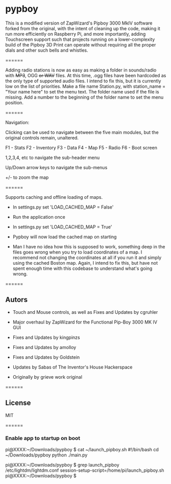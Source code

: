 pypboy
======

This is a modified version of ZapWizard's Pipboy 3000 MkIV software forked from the original, with the
intent of cleaning up the code, making it run more efficiently on Raspberry Pi, and more importantly, adding Touchscreen support
such that projects running on a lower-complexity build of the Pipboy 3D Print can operate without requiring all the proper dials
and other such bells and whistles.

======

Adding radio stations is now as easy as making a folder in sounds/radio with ~~MP3~~, OGG ~~or WAV~~ files.
At this time, .ogg files have been hardcoded as the only type of supported audio files. I intend to fix this, but it is currently low on the list of priorities.
Make a file name Station.py, with station_name = "Your name here" to set the menu text. The folder name used if the file is missing.
Add a number to the beginning of the folder name to set the menu position.

======

Navigation:

Clicking can be used to navigate between the five main modules, but the original controls remain, unaltered.

F1 - Stats
F2 - Inventory
F3 - Data
F4 - Map
F5 - Radio
F6 - Boot screen

1,2,3,4, etc to navigate the sub-header menu

Up/Down arrow keys to navigate the sub-menus

+/- to zoom the map

======

Supports caching and offline loading of maps.
* In settings.py set 'LOAD_CACHED_MAP = False'
* Run the application once
* In settings.py set 'LOAD_CACHED_MAP = True'
* Pypboy will now load the cached map on starting

* Man I have no idea how this is supposed to work, something deep in the files goes wrong when you try to load coordinates of a map. I recommend not changing the coordinates at all if you run it and simply using the cached Boston map. Again, I intend to fix this, but have not spent enough time with this codebase to understand what's going wrong.

======

## Autors
* Touch and Mouse controls, as well as Fixes and Updates by cgruhler

* Major overhaul by ZapWizard for the Functional Pip-Boy 3000 MK IV GUI

* Fixes and Updates by kingpinzs

* Fixes and Updates by amolloy

* Fixes and Updates by Goldstein

* Updates by Sabas of The Inventor's House Hackerspace

* Originally by grieve work original<br>

======

## License
MIT

======

### Enable app to startup on boot
pi@XXXX:~/Downloads/pypboy $ cat ~/launch_pipboy.sh
#!/bin/bash
cd ~/Downloads/pypboy
python ./main.py

pi@XXXX:~/Downloads/pypboy $ grep launch_pipboy /etc/lightdm/lightdm.conf
session-setup-script=/home/pi/launch_pipboy.sh
pi@XXXX:~/Downloads/pypboy $
